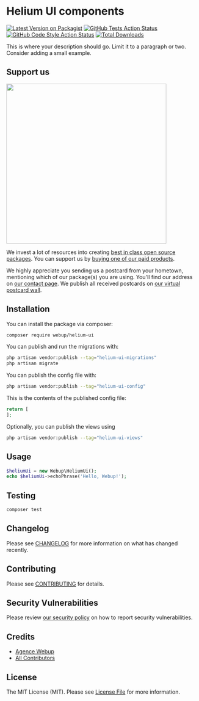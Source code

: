 # Helium UI components

[![Latest Version on Packagist](https://img.shields.io/packagist/v/webup/helium-ui.svg?style=flat-square)](https://packagist.org/packages/webup/helium-ui)
[![GitHub Tests Action Status](https://img.shields.io/github/actions/workflow/status/webup/helium-ui/run-tests.yml?branch=main&label=tests&style=flat-square)](https://github.com/webup/helium-ui/actions?query=workflow%3Arun-tests+branch%3Amain)
[![GitHub Code Style Action Status](https://img.shields.io/github/actions/workflow/status/webup/helium-ui/fix-php-code-style-issues.yml?branch=main&label=code%20style&style=flat-square)](https://github.com/webup/helium-ui/actions?query=workflow%3A"Fix+PHP+code+style+issues"+branch%3Amain)
[![Total Downloads](https://img.shields.io/packagist/dt/webup/helium-ui.svg?style=flat-square)](https://packagist.org/packages/webup/helium-ui)

This is where your description should go. Limit it to a paragraph or two. Consider adding a small example.

## Support us

[<img src="https://github-ads.s3.eu-central-1.amazonaws.com/helium-ui.jpg?t=1" width="419px" />](https://spatie.be/github-ad-click/helium-ui)

We invest a lot of resources into creating [best in class open source packages](https://spatie.be/open-source). You can support us by [buying one of our paid products](https://spatie.be/open-source/support-us).

We highly appreciate you sending us a postcard from your hometown, mentioning which of our package(s) you are using. You'll find our address on [our contact page](https://spatie.be/about-us). We publish all received postcards on [our virtual postcard wall](https://spatie.be/open-source/postcards).

## Installation

You can install the package via composer:

```bash
composer require webup/helium-ui
```

You can publish and run the migrations with:

```bash
php artisan vendor:publish --tag="helium-ui-migrations"
php artisan migrate
```

You can publish the config file with:

```bash
php artisan vendor:publish --tag="helium-ui-config"
```

This is the contents of the published config file:

```php
return [
];
```

Optionally, you can publish the views using

```bash
php artisan vendor:publish --tag="helium-ui-views"
```

## Usage

```php
$heliumUi = new Webup\HeliumUi();
echo $heliumUi->echoPhrase('Hello, Webup!');
```

## Testing

```bash
composer test
```

## Changelog

Please see [CHANGELOG](CHANGELOG.md) for more information on what has changed recently.

## Contributing

Please see [CONTRIBUTING](CONTRIBUTING.md) for details.

## Security Vulnerabilities

Please review [our security policy](../../security/policy) on how to report security vulnerabilities.

## Credits

- [Agence Webup](https://github.com/agence-webup)
- [All Contributors](../../contributors)

## License

The MIT License (MIT). Please see [License File](LICENSE.md) for more information.
